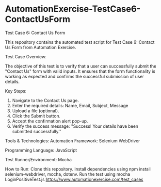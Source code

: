 ﻿# AutomationExercise-TestCase6-ContactUsForm
Test Case 6: Contact Us Form

This repository contains the automated test script for Test Case 6: Contact Us Form from Automation Exercise.

Test Case Overview:

The objective of this test is to verify that a user can successfully submit the "Contact Us" form with valid inputs. It ensures that the form functionality is working as expected and confirms the successful submission of user details.

Key Steps:

1. Navigate to the Contact Us page.
2. Enter the required details:
    Name, Email, Subject, Message
3. Upload a file (optional).
4. Click the Submit button.
5. Accept the confirmation alert pop-up.
6. Verify the success message: "Success! Your details have been submitted successfully."
   
Tools & Technologies: 
Automation Framework: Selenium WebDriver

Programming Language: JavaScript

Test Runner/Environment: Mocha

How to Run: Clone this repository. Install dependencies using npm install selenium-webdriver, mocha, dotenv. Run the test using mocha LoginPositiveTest.js https://www.automationexercise.com/test_cases
